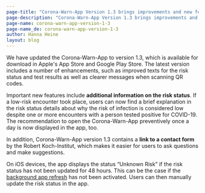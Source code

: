 ```yaml
---
page-title: "Corona-Warn-App Version 1.3 brings improvements and new features "
page-description: "Corona-Warn-App Version 1.3 brings improvements and new features"
page-name: corona-warn-app-version-1-3
page-name_de: corona-warn-app-version-1-3
author: Hanna Heine
layout: blog
---
```


We have updated the Corona-Warn-App to version 1.3, which is available for download in Apple's App Store and Google Play Store. The latest version includes a number of enhancements, such as improved texts for the risk status and test results as well as clearer messages when scanning QR codes.   
<!-- overview -->

Important new features include **additional information on the risk status**. If a low-risk encounter took place, users can now find a brief explanation in the risk status details about why the risk of infection is considered low despite one or more encounters with a person tested positive for COVID-19. The recommendation to open the Corona-Warn-App preventively once a day is now displayed in the app, too.

In addition, Corona-Warn-App version 1.3 contains a **link to a contact form** by the Robert Koch-Institut, which makes it easier for users to ask questions and make suggestions. 

On iOS devices, the app displays the status “Unknown Risk” if the risk status has not been updated for 48 hours. This can be the case if the [background app refresh](/en/faq/#no_risk_update_ios) has not been activated. Users can then manually update the risk status in the app.
